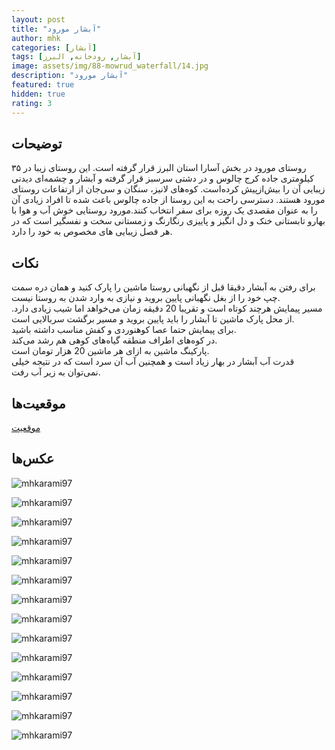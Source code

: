 ```yaml
---
layout: post
title: "آبشار مورود"
author: mhk
categories: [آبشار]
tags: [آبشار, رودخانه, البرز]
image: assets/img/88-mowrud_waterfall/14.jpg
description: "آبشار مورود"
featured: true
hidden: true
rating: 3
---
```


## توضیحات
روستای مورود در بخش آسارا استان البرز قرار گرفته است. این روستای زیبا در ۳۵ کیلومتری جاده کرج چالوس و در دشتی سرسبز قرار گرفته و آبشار و چشمه‌ای دیدنی زیبایی آن‌ را بیش‌از‌پیش کرده‌است. کوه‌های لانیز، سنگان و سی‌جان از ارتفاعات روستای مورود هستند. دسترسی راحت به این روستا از جاده چالوس باعث شده تا افراد زیادی آن را به عنوان مقصدی یک روزه برای سفر انتخاب کنند.مورود روستایی خوش آب و هوا با بهارو تابستانی خنک و دل انگیز و پاییزی رنگارنگ و زمستانی سخت و نفسگیر است که در هر فصل زیبایی های مخصوص به خود را دارد.  

## نکات
برای رفتن به آبشار دقیقا قبل از نگهبانی روستا ماشین را پارک کنید و همان دره سمت چپ خود را از بغل نگهبانی پایین بروید و نیازی به وارد شدن به روستا نیست.  
مسیر پیمایش هرچند کوتاه است و تقریبا 20 دقیقه زمان می‌خواهد اما شیب زیادی دارد. از محل پارک ماشین تا آبشار را باید پایین بروید و مسیر برگشت سربالایی است.  
برای پیمایش حتما عصا کوهنوردی و کفش مناسب داشته باشید.  
در کوه‌های اطراف منطقه گیاه‌های کوهی هم رشد می‌کند.  
پارکینگ ماشین به ازای هر ماشین 20 هزار تومان است.  
قدرت آب آبشار در بهار زیاد است و همچنین آب آن سرد است که در نتیجه خیلی نمی‌توان به زیر آب رفت.  

## موقعیت‌ها
[موقعیت](https://www.google.com/maps/place/Mowrud+Waterfall/@36.0298536,51.13918,13.64z/data=!4m14!1m7!3m6!1s0x3f8dd12e4c1f366d:0xd629bdb4598d494!2z2LHZiNiv2K7Yp9mG2Ycg2qnYsdisINmF2K3Yr9mI2K_ZhyDYqNin2Log2YTYp9mE2Ycg2KfYs9in2LHYpw!8m2!3d36.0312903!4d51.2065016!16s%2Fg%2F11kk6wcjz1!3m5!1s0x3f8dc5e94641852b:0x8437901ba11b9ed4!8m2!3d36.0048978!4d51.1658557!16s%2Fg%2F11q3f0q9f9)  

## عکس‌ها

![mhkarami97](/assets/img/88-mowrud_waterfall/01.jpg)  

![mhkarami97](/assets/img/88-mowrud_waterfall/02.jpg)  

![mhkarami97](/assets/img/88-mowrud_waterfall/03.jpg)  

![mhkarami97](/assets/img/88-mowrud_waterfall/04.jpg)  

![mhkarami97](/assets/img/88-mowrud_waterfall/05.jpg)  

![mhkarami97](/assets/img/88-mowrud_waterfall/06.jpg)  

![mhkarami97](/assets/img/88-mowrud_waterfall/07.jpg)  

![mhkarami97](/assets/img/88-mowrud_waterfall/08.jpg)  

![mhkarami97](/assets/img/88-mowrud_waterfall/09.jpg)  

![mhkarami97](/assets/img/88-mowrud_waterfall/10.jpg)  

![mhkarami97](/assets/img/88-mowrud_waterfall/11.jpg)  

![mhkarami97](/assets/img/88-mowrud_waterfall/12.jpg)  

![mhkarami97](/assets/img/88-mowrud_waterfall/13.jpg)  

![mhkarami97](/assets/img/88-mowrud_waterfall/14.jpg)  